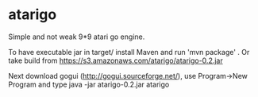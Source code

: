 atarigo
=======

Simple and not weak 9*9 atari go engine.

To have executable jar in target/ install Maven and run 'mvn package' . 
Or take build from https://s3.amazonaws.com/atarigo/atarigo-0.2.jar


Next download gogui (http://gogui.sourceforge.net/), use Program->New Program and type java -jar atarigo-0.2.jar
atarigo

